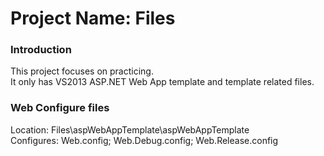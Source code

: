 # Project Name: Files

### Introduction
This project focuses on practicing.
<br/>
It only has VS2013 ASP.NET Web App template and template related files.

### Web Configure files
Location: Files\aspWebAppTemplate\aspWebAppTemplate
<br/>
Configures: Web.config; Web.Debug.config; Web.Release.config